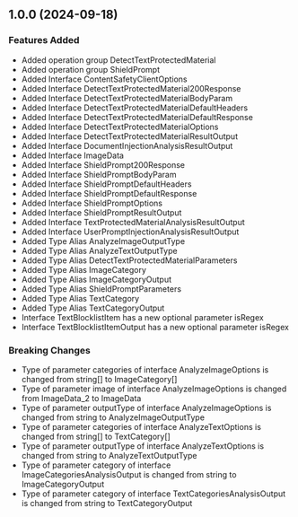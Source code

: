 ## 1.0.0 (2024-09-18)
    
### Features Added

  - Added operation group DetectTextProtectedMaterial
  - Added operation group ShieldPrompt
  - Added Interface ContentSafetyClientOptions
  - Added Interface DetectTextProtectedMaterial200Response
  - Added Interface DetectTextProtectedMaterialBodyParam
  - Added Interface DetectTextProtectedMaterialDefaultHeaders
  - Added Interface DetectTextProtectedMaterialDefaultResponse
  - Added Interface DetectTextProtectedMaterialOptions
  - Added Interface DetectTextProtectedMaterialResultOutput
  - Added Interface DocumentInjectionAnalysisResultOutput
  - Added Interface ImageData
  - Added Interface ShieldPrompt200Response
  - Added Interface ShieldPromptBodyParam
  - Added Interface ShieldPromptDefaultHeaders
  - Added Interface ShieldPromptDefaultResponse
  - Added Interface ShieldPromptOptions
  - Added Interface ShieldPromptResultOutput
  - Added Interface TextProtectedMaterialAnalysisResultOutput
  - Added Interface UserPromptInjectionAnalysisResultOutput
  - Added Type Alias AnalyzeImageOutputType
  - Added Type Alias AnalyzeTextOutputType
  - Added Type Alias DetectTextProtectedMaterialParameters
  - Added Type Alias ImageCategory
  - Added Type Alias ImageCategoryOutput
  - Added Type Alias ShieldPromptParameters
  - Added Type Alias TextCategory
  - Added Type Alias TextCategoryOutput
  - Interface TextBlocklistItem has a new optional parameter isRegex
  - Interface TextBlocklistItemOutput has a new optional parameter isRegex

### Breaking Changes

  - Type of parameter categories of interface AnalyzeImageOptions is changed from string[] to ImageCategory[]
  - Type of parameter image of interface AnalyzeImageOptions is changed from ImageData_2 to ImageData
  - Type of parameter outputType of interface AnalyzeImageOptions is changed from string to AnalyzeImageOutputType
  - Type of parameter categories of interface AnalyzeTextOptions is changed from string[] to TextCategory[]
  - Type of parameter outputType of interface AnalyzeTextOptions is changed from string to AnalyzeTextOutputType
  - Type of parameter category of interface ImageCategoriesAnalysisOutput is changed from string to ImageCategoryOutput
  - Type of parameter category of interface TextCategoriesAnalysisOutput is changed from string to TextCategoryOutput
    
